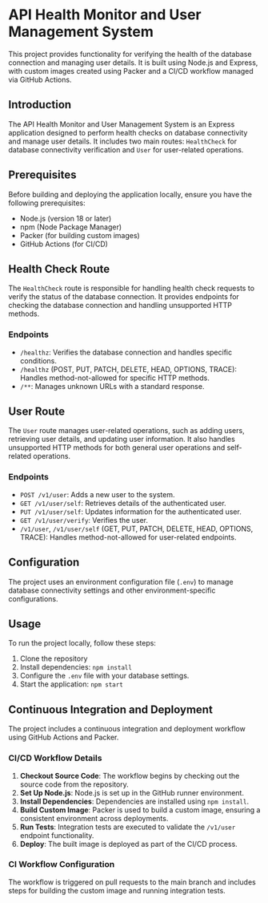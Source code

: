 # API Health Monitor and User Management System

This project provides functionality for verifying the health of the database connection and managing user details. It is built using Node.js and Express, with custom images created using Packer and a CI/CD workflow managed via GitHub Actions.

## Introduction

The API Health Monitor and User Management System is an Express application designed to perform health checks on database connectivity and manage user details. It includes two main routes: `HealthCheck` for database connectivity verification and `User` for user-related operations.

## Prerequisites

Before building and deploying the application locally, ensure you have the following prerequisites:

- Node.js (version 18 or later)
- npm (Node Package Manager)
- Packer (for building custom images)
- GitHub Actions (for CI/CD)

## Health Check Route

The `HealthCheck` route is responsible for handling health check requests to verify the status of the database connection. It provides endpoints for checking the database connection and handling unsupported HTTP methods.

### Endpoints

- `/healthz`: Verifies the database connection and handles specific conditions.
- `/healthz` (POST, PUT, PATCH, DELETE, HEAD, OPTIONS, TRACE): Handles method-not-allowed for specific HTTP methods.
- `/**`: Manages unknown URLs with a standard response.

## User Route

The `User` route manages user-related operations, such as adding users, retrieving user details, and updating user information. It also handles unsupported HTTP methods for both general user operations and self-related operations.

### Endpoints

- `POST /v1/user`: Adds a new user to the system.
- `GET /v1/user/self`: Retrieves details of the authenticated user.
- `PUT /v1/user/self`: Updates information for the authenticated user.
- `GET /v1/user/verify`: Verifies the user.
- `/v1/user`, `/v1/user/self` (GET, PUT, PATCH, DELETE, HEAD, OPTIONS, TRACE): Handles method-not-allowed for user-related endpoints.

## Configuration

The project uses an environment configuration file (`.env`) to manage database connectivity settings and other environment-specific configurations.

## Usage

To run the project locally, follow these steps:

1. Clone the repository
2. Install dependencies: `npm install`
3. Configure the `.env` file with your database settings.
4. Start the application: `npm start`


## Continuous Integration and Deployment

The project includes a continuous integration and deployment workflow using GitHub Actions and Packer.

### CI/CD Workflow Details

1. **Checkout Source Code**: The workflow begins by checking out the source code from the repository.
2. **Set Up Node.js**: Node.js is set up in the GitHub runner environment.
3. **Install Dependencies**: Dependencies are installed using `npm install`.
4. **Build Custom Image**: Packer is used to build a custom image, ensuring a consistent environment across deployments.
5. **Run Tests**: Integration tests are executed to validate the `/v1/user` endpoint functionality.
6. **Deploy**: The built image is deployed as part of the CI/CD process.

### CI Workflow Configuration

The workflow is triggered on pull requests to the main branch and includes steps for building the custom image and running integration tests.
